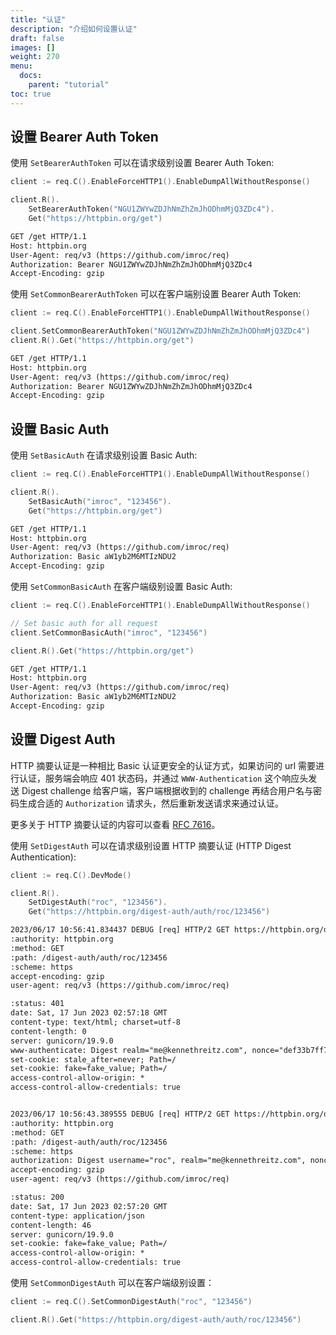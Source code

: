 ```yaml
---
title: "认证"
description: "介绍如何设置认证"
draft: false
images: []
weight: 270
menu:
  docs:
    parent: "tutorial"
toc: true
---
```


## 设置 Bearer Auth Token

使用 `SetBearerAuthToken` 可以在请求级别设置 Bearer Auth Token:

```go
client := req.C().EnableForceHTTP1().EnableDumpAllWithoutResponse()

client.R().
    SetBearerAuthToken("NGU1ZWYwZDJhNmZhZmJhODhmMjQ3ZDc4").
    Get("https://httpbin.org/get")
```

```txt
GET /get HTTP/1.1
Host: httpbin.org
User-Agent: req/v3 (https://github.com/imroc/req)
Authorization: Bearer NGU1ZWYwZDJhNmZhZmJhODhmMjQ3ZDc4
Accept-Encoding: gzip
```

使用 `SetCommonBearerAuthToken` 可以在客户端别设置 Bearer Auth Token:

```go
client := req.C().EnableForceHTTP1().EnableDumpAllWithoutResponse()

client.SetCommonBearerAuthToken("NGU1ZWYwZDJhNmZhZmJhODhmMjQ3ZDc4")
client.R().Get("https://httpbin.org/get")
```

```txt
GET /get HTTP/1.1
Host: httpbin.org
User-Agent: req/v3 (https://github.com/imroc/req)
Authorization: Bearer NGU1ZWYwZDJhNmZhZmJhODhmMjQ3ZDc4
Accept-Encoding: gzip
```

## 设置 Basic Auth

使用 `SetBasicAuth` 在请求级别设置 Basic Auth:

```go
client := req.C().EnableForceHTTP1().EnableDumpAllWithoutResponse()

client.R().
    SetBasicAuth("imroc", "123456").
    Get("https://httpbin.org/get")
```

```txt
GET /get HTTP/1.1
Host: httpbin.org
User-Agent: req/v3 (https://github.com/imroc/req)
Authorization: Basic aW1yb2M6MTIzNDU2
Accept-Encoding: gzip
```

使用 `SetCommonBasicAuth` 在客户端级别设置 Basic Auth:

```go
client := req.C().EnableForceHTTP1().EnableDumpAllWithoutResponse()

// Set basic auth for all request
client.SetCommonBasicAuth("imroc", "123456")

client.R().Get("https://httpbin.org/get")
```

```txt
GET /get HTTP/1.1
Host: httpbin.org
User-Agent: req/v3 (https://github.com/imroc/req)
Authorization: Basic aW1yb2M6MTIzNDU2
Accept-Encoding: gzip
```

## 设置 Digest Auth

HTTP 摘要认证是一种相比 Basic 认证更安全的认证方式，如果访问的 url 需要进行认证，服务端会响应 401 状态码，并通过 `WWW-Authentication` 这个响应头发送 Digest challenge 给客户端，客户端根据收到的 challenge 再结合用户名与密码生成合适的 `Authorization` 请求头，然后重新发送请求来通过认证。

更多关于 HTTP 摘要认证的内容可以查看 [RFC 7616](https://datatracker.ietf.org/doc/html/rfc7616)。

使用 `SetDigestAuth` 可以在请求级别设置 HTTP 摘要认证 (HTTP Digest Authentication):

```go
client := req.C().DevMode()

client.R().
    SetDigestAuth("roc", "123456").
    Get("https://httpbin.org/digest-auth/auth/roc/123456")
```

```txt
2023/06/17 10:56:41.834437 DEBUG [req] HTTP/2 GET https://httpbin.org/digest-auth/auth/roc/123456
:authority: httpbin.org
:method: GET
:path: /digest-auth/auth/roc/123456
:scheme: https
accept-encoding: gzip
user-agent: req/v3 (https://github.com/imroc/req)

:status: 401
date: Sat, 17 Jun 2023 02:57:18 GMT
content-type: text/html; charset=utf-8
content-length: 0
server: gunicorn/19.9.0
www-authenticate: Digest realm="me@kennethreitz.com", nonce="def33b7ff7a1ab2b934f98cd7e2b7d6e", qop="auth", opaque="d5b8da0493c79eab8e8169812c622915", algorithm=MD5, stale=FALSE
set-cookie: stale_after=never; Path=/
set-cookie: fake=fake_value; Path=/
access-control-allow-origin: *
access-control-allow-credentials: true


2023/06/17 10:56:43.389555 DEBUG [req] HTTP/2 GET https://httpbin.org/digest-auth/auth/roc/123456
:authority: httpbin.org
:method: GET
:path: /digest-auth/auth/roc/123456
:scheme: https
authorization: Digest username="roc", realm="me@kennethreitz.com", nonce="def33b7ff7a1ab2b934f98cd7e2b7d6e", uri="/digest-auth/auth/roc/123456", response="4e6afd80797df771374903b8c52ed736", algorithm=MD5, opaque="d5b8da0493c79eab8e8169812c622915", qop=auth, nc=00000001, cnonce="7438ddbeb30b65f1b47e725256764102"
accept-encoding: gzip
user-agent: req/v3 (https://github.com/imroc/req)

:status: 200
date: Sat, 17 Jun 2023 02:57:20 GMT
content-type: application/json
content-length: 46
server: gunicorn/19.9.0
set-cookie: fake=fake_value; Path=/
access-control-allow-origin: *
access-control-allow-credentials: true
```

使用 `SetCommonDigestAuth` 可以在客户端级别设置：

```go
client := req.C().SetCommonDigestAuth("roc", "123456")

client.R().Get("https://httpbin.org/digest-auth/auth/roc/123456")
```
